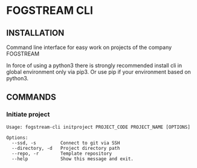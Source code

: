 FOGSTREAM CLI
======================

INSTALLATION
--------

Command line interface for easy work on projects of the company FOGSTREAM

In force of using a python3 there is strongly recommended install cli in global environment 
only via pip3.
Or use pip if your environment based on python3.

COMMANDS
--------
### Initiate project
```commandline
Usage: fogstream-cli initproject PROJECT_CODE PROJECT_NAME [OPTIONS]

Options:
  --ssd, -s         Connect to git via SSH
  --directory, -d   Project directory path
  --repo, -r        Template repository
  --help            Show this message and exit.

```